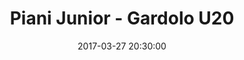 ---
title: Piani Junior - Gardolo U20
date: 2017-03-27 20:30:00
squadra-a: Piani Junior
punteggio-a: 74
squadra-b: Bc Gardolo U20
punteggio-b: 58
partite/squadra: promozione-16-17
luogo: Pal. Scuola Media ""E. Fermi""
categoria: promozione
---